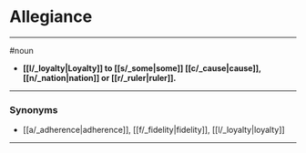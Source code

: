 # Allegiance
---
#noun
- **[[l/_loyalty|Loyalty]] to [[s/_some|some]] [[c/_cause|cause]], [[n/_nation|nation]] or [[r/_ruler|ruler]].**
---
### Synonyms
- [[a/_adherence|adherence]], [[f/_fidelity|fidelity]], [[l/_loyalty|loyalty]]
---
